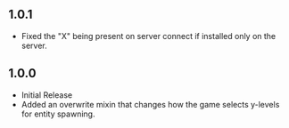 ## 1.0.1
* Fixed the "X" being present on server connect if installed only on the server.

## 1.0.0
* Initial Release
* Added an overwrite mixin that changes how the game selects y-levels for entity spawning.
